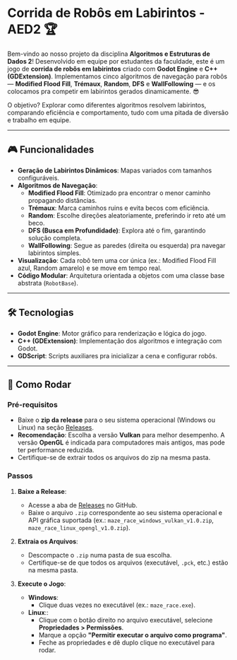 # Corrida de Robôs em Labirintos - AED2 🏆

Bem-vindo ao nosso projeto da disciplina **Algoritmos e Estruturas de Dados 2**! Desenvolvido em equipe por estudantes da faculdade, este é um jogo de **corrida de robôs em labirintos** criado com **Godot Engine** e **C++ (GDExtension)**. Implementamos cinco algoritmos de navegação para robôs — **Modified Flood Fill**, **Trémaux**, **Random**, **DFS** e **WallFollowing** — e os colocamos pra competir em labirintos gerados dinamicamente. 😎

O objetivo? Explorar como diferentes algoritmos resolvem labirintos, comparando eficiência e comportamento, tudo com uma pitada de diversão e trabalho em equipe.

---

## 🎮 Funcionalidades

- **Geração de Labirintos Dinâmicos**: Mapas variados com tamanhos configuráveis.
- **Algoritmos de Navegação**:
  - **Modified Flood Fill**: Otimizado pra encontrar o menor caminho propagando distâncias.
  - **Trémaux**: Marca caminhos ruins e evita becos com eficiência.
  - **Random**: Escolhe direções aleatoriamente, preferindo ir reto até um beco.
  - **DFS (Busca em Profundidade)**: Explora até o fim, garantindo solução completa.
  - **WallFollowing**: Segue as paredes (direita ou esquerda) pra navegar labirintos simples.
- **Visualização**: Cada robô tem uma cor única (ex.: Modified Flood Fill azul, Random amarelo) e se move em tempo real.
- **Código Modular**: Arquitetura orientada a objetos com uma classe base abstrata (`RobotBase`).

---

## 🛠️ Tecnologias

- **Godot Engine**: Motor gráfico para renderização e lógica do jogo.
- **C++ (GDExtension)**: Implementação dos algoritmos e integração com Godot.
- **GDScript**: Scripts auxiliares pra inicializar a cena e configurar robôs.

---

## 🚀 Como Rodar

### Pré-requisitos

- Baixe o **zip da release** para o seu sistema operacional (Windows ou Linux) na seção [Releases](https://github.com/Raylandson/maze-race/releases).
- **Recomendação**: Escolha a versão **Vulkan** para melhor desempenho. A versão **OpenGL** é indicada para computadores mais antigos, mas pode ter performance reduzida.
- Certifique-se de extrair todos os arquivos do zip na mesma pasta.

### Passos

1. **Baixe a Release**:
   - Acesse a aba de [Releases](https://github.com/Raylandson/maze-race/releases) no GitHub.
   - Baixe o arquivo `.zip` correspondente ao seu sistema operacional e API gráfica suportada (ex.: `maze_race_windows_vulkan_v1.0.zip`, `maze_race_linux_opengl_v1.0.zip`).

2. **Extraia os Arquivos**:
   - Descompacte o `.zip` numa pasta de sua escolha.
   - Certifique-se de que todos os arquivos (executável, `.pck`, etc.) estão na mesma pasta.

3. **Execute o Jogo**:
   - **Windows**:
     - Clique duas vezes no executável (ex.: `maze_race.exe`).
   - **Linux**::
     - Clique com o botão direito no arquivo executável, selecione **Propriedades > Permissões**.
     - Marque a opção **"Permitir executar o arquivo como programa"**.
     - Feche as propriedades e dê duplo clique no executável para rodar.
